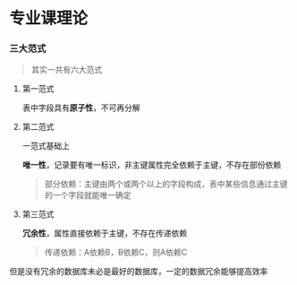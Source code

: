 # 专业课理论

### 三大范式

> 其实一共有六大范式

1. 第一范式

   表中字段具有**原子性**，不可再分解

2. 第二范式

   一范式基础上

   **唯一性**，记录要有唯一标识，非主键属性完全依赖于主键，不存在部份依赖

   > 部分依赖：主键由两个或两个以上的字段构成，表中某些信息通过主键的一个字段就能唯一确定

3. 第三范式

   **冗余性**，属性直接依赖于主键，不存在传递依赖

   > 传递依赖：A依赖B，B依赖C，则A依赖C

但是没有冗余的数据库未必是最好的数据库，一定的数据冗余能够提高效率